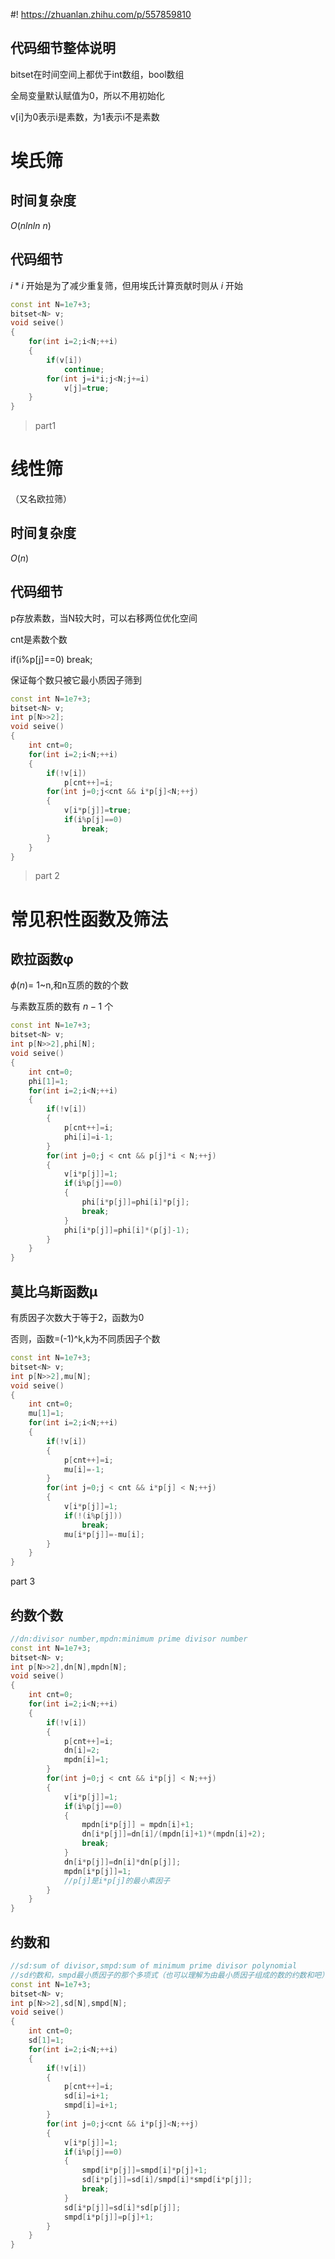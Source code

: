 #! https://zhuanlan.zhihu.com/p/557859810
## 代码细节整体说明
bitset在时间空间上都优于int数组，bool数组

全局变量默认赋值为0，所以不用初始化

v[i]为0表示i是素数，为1表示i不是素数

# 埃氏筛
## 时间复杂度
$O(nlnln\ n)$ 

## 代码细节
$i*i$ 开始是为了减少重复筛，但用埃氏计算贡献时则从 $i$ 开始

```c++
const int N=1e7+3;
bitset<N> v;
void seive()
{
	for(int i=2;i<N;++i)
	{
		if(v[i])
			continue;
		for(int j=i*i;j<N;j+=i)
			v[j]=true;
	}
}
```

>part1
# 线性筛
（又名欧拉筛）
## 时间复杂度
$O(n)$
## 代码细节
p存放素数，当N较大时，可以右移两位优化空间

cnt是素数个数

if(i%p[j]==0) break;

保证每个数只被它最小质因子筛到

```c++
const int N=1e7+3;
bitset<N> v;
int p[N>>2];
void seive()
{
	int cnt=0;
	for(int i=2;i<N;++i)
	{
		if(!v[i])
			p[cnt++]=i;
		for(int j=0;j<cnt && i*p[j]<N;++j)
		{
			v[i*p[j]]=true;
			if(i%p[j]==0)
				break;
		}
	}
}
```
>part 2
# 常见积性函数及筛法

## 欧拉函数φ

$\phi(n)=$ 1~n,和n互质的数的个数

与素数互质的数有 $n-1$ 个

```c++
const int N=1e7+3; 
bitset<N> v;
int p[N>>2],phi[N];
void seive()
{
	int cnt=0;
    phi[1]=1;
    for(int i=2;i<N;++i)
    {
        if(!v[i])
        {
            p[cnt++]=i;
            phi[i]=i-1;
        }
        for(int j=0;j < cnt && p[j]*i < N;++j)
        {
            v[i*p[j]]=1;
            if(i%p[j]==0)
            {
                phi[i*p[j]]=phi[i]*p[j];
                break;
            }
			phi[i*p[j]]=phi[i]*(p[j]-1);
        }
    }
}
```

## 莫比乌斯函数μ

有质因子次数大于等于2，函数为0

否则，函数=(-1)^k,k为不同质因子个数

```c++
const int N=1e7+3;
bitset<N> v;
int p[N>>2],mu[N];
void seive()
{
	int cnt=0;
	mu[1]=1;
	for(int i=2;i<N;++i)
	{
		if(!v[i])
		{
			p[cnt++]=i;
			mu[i]=-1;
		}
		for(int j=0;j < cnt && i*p[j] < N;++j)
		{
			v[i*p[j]]=1;
			if(!(i%p[j]))
				break;
			mu[i*p[j]]=-mu[i];
		}
	}
}
```

part 3

## 约数个数

```c++
//dn:divisor number,mpdn:minimum prime divisor number
const int N=1e7+3;
bitset<N> v;
int p[N>>2],dn[N],mpdn[N];
void seive()
{
	int cnt=0;
	for(int i=2;i<N;++i)
    {
        if(!v[i])
		{
			p[cnt++]=i;
			dn[i]=2;
			mpdn[i]=1;
		}
        for(int j=0;j < cnt && i*p[j] < N;++j)
        {
            v[i*p[j]]=1;
            if(i%p[j]==0)
            {
				mpdn[i*p[j]] = mpdn[i]+1;
                dn[i*p[j]]=dn[i]/(mpdn[i]+1)*(mpdn[i]+2);
                break;
            }
			dn[i*p[j]]=dn[i]*dn[p[j]];
			mpdn[i*p[j]]=1;
			//p[j]是i*p[j]的最小素因子 
        }
    }
}
```

## 约数和
```c++
//sd:sum of divisor,smpd:sum of minimum prime divisor polynomial
//sd约数和，smpd最小质因子的那个多项式（也可以理解为由最小质因子组成的数的约数和吧） 
const int N=1e7+3;
bitset<N> v;
int p[N>>2],sd[N],smpd[N];
void seive()
{
	int cnt=0;
    sd[1]=1;
    for(int i=2;i<N;++i)
    {
        if(!v[i])
		{
			p[cnt++]=i;
			sd[i]=i+1;
			smpd[i]=i+1;
		}
        for(int j=0;j<cnt && i*p[j]<N;++j)
        {
            v[i*p[j]]=1;
            if(i%p[j]==0)
            {
				smpd[i*p[j]]=smpd[i]*p[j]+1;
                sd[i*p[j]]=sd[i]/smpd[i]*smpd[i*p[j]];
                break;
            }
			sd[i*p[j]]=sd[i]*sd[p[j]];
			smpd[i*p[j]]=p[j]+1;
        }
    }
}
```